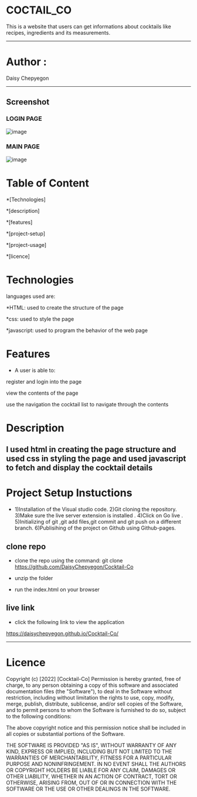 # COCTAIL_CO

This is a website that users can get informations about cocktails like recipes, ingredients and its measurements.

---
# Author : 
Daisy Chepyegon

---

## Screenshot

### LOGIN PAGE
![image]()

### MAIN PAGE
![image]()


# Table of Content
*[Technologies]

*[description]

*[features]

*[project-setup]

*[project-usage]

*[licence]

# Technologies

languages used are:

*HTML: used to create the structure of the page

*css: used to style the page

*javascript: used to program the behavior of the web page

# Features

* A user is able to:

register and login into the page

view the contents of the page

use the navigation the cocktail list to navigate through the contents


# Description

I used html in creating the page structure and used css in styling the page
and used javascript to fetch and display the cocktail details
---
# Project Setup Instuctions

* 1)Installation of the Visual studio code. 2)Git cloning the repository. 3)Make sure the live server extension is installed . 4)Click on Go live . 5)Initializing of git ,git add files,git commit and git push on a different branch.  6)Publisihing of the project on Github using Github-pages.


## clone repo

* clone the repo using the command: git clone 
https://github.com/DaisyChepyegon/Cocktail-Co

* unzip the folder 

* run the index.html on your browser

## live link

* click the following link to view the application

 https://daisychepyegon.github.io/Cocktail-Co/

---


# Licence

Copyright (c) [2022] [Cocktail-Co] Permission is hereby granted, free of charge, to any person obtaining a copy of this software and associated documentation files (the "Software"), to deal in the Software without restriction, including without limitation the rights to use, copy, modify, merge, publish, distribute, sublicense, and/or sell copies of the Software, and to permit persons to whom the Software is furnished to do so, subject to the following conditions:

The above copyright notice and this permission notice shall be included in all copies or substantial portions of the Software.

THE SOFTWARE IS PROVIDED "AS IS", WITHOUT WARRANTY OF ANY KIND, EXPRESS OR IMPLIED, INCLUDING BUT NOT LIMITED TO THE WARRANTIES OF MERCHANTABILITY, FITNESS FOR A PARTICULAR PURPOSE AND NONINFRINGEMENT. IN NO EVENT SHALL THE AUTHORS OR COPYRIGHT HOLDERS BE LIABLE FOR ANY CLAIM, DAMAGES OR OTHER LIABILITY, WHETHER IN AN ACTION OF CONTRACT, TORT OR OTHERWISE, ARISING FROM, OUT OF OR IN CONNECTION WITH THE SOFTWARE OR THE USE OR OTHER DEALINGS IN THE SOFTWARE.

